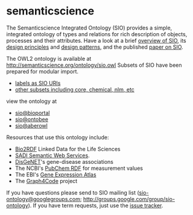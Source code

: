 # semanticscience
The Semanticscience Integrated Ontology (SIO) provides a simple, integrated ontology of types and relations for rich description of objects, processes and their attributes. Have a look at a brief [overview of SIO](https://github.com/micheldumontier/semanticscience/wiki/SIO-Overview), its [design principles](https://github.com/micheldumontier/semanticscience/wiki/Ontology-Design-Principles) and [design patterns](https://github.com/micheldumontier/semanticscience/wiki/Design-Patterns), and the published [paper on SIO](http://www.jbiomedsem.com/content/5/1/14).  

The OWL2 ontology is available at http://semanticscience.org/ontology/sio.owl 
Subsets of SIO have been prepared for modular import. 
* [labels as SIO URIs](https://github.com/micheldumontier/semanticscience/tree/master/ontology/sio/release/sio-subset-labels.owl)
* [other subsets including core, chemical, nlm, etc](https://github.com/micheldumontier/semanticscience/tree/master/ontology/sio/release/)

view the ontology at 
* [sio@bioportal](http://bioportal.bioontology.org/ontologies/SIO)
* [sio@ontobee](http://www.ontobee.org/browser/index.php?o=SIO) 
* [sio@aberowl](http://aber-owl.net/ontology/SIO)

Resources that use this ontology include:
* [Bio2RDF](http://bio2rdf.org/) Linked Data for the Life Sciences 
* [SADI Semantic Web Services](http://sadiframework.org). 
* [DisGeNET](http://rdf.imim.es/DisGeNET.html)'s gene-disease associations 
* The NCBI's [PubChem RDF](http://pubchem.ncbi.nlm.nih.gov/rdf/) for measurement values 
* The EBI's [Gene Expression Atlas](http://www.ebi.ac.uk/rdf/documentation/atlas) 
* The [Graph4Code](https://wala.github.io/graph4code/) project

If you have questions please send to SIO mailing list (sio-ontology@googlegroups.com; http://groups.google.com/group/sio-ontology). If you have term requests, just use the [issue tracker](https://github.com/micheldumontier/semanticscience/issues).
